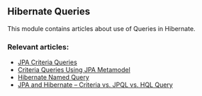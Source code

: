 ## Hibernate Queries

This module contains articles about use of Queries in Hibernate.

### Relevant articles:

- [JPA Criteria Queries](https://www.baeldung.com/hibernate-criteria-queries)
- [Criteria Queries Using JPA Metamodel](https://www.baeldung.com/hibernate-criteria-queries-metamodel)
- [Hibernate Named Query](https://www.baeldung.com/hibernate-named-query)
- [JPA and Hibernate – Criteria vs. JPQL vs. HQL Query](https://www.baeldung.com/jpql-hql-criteria-query)
